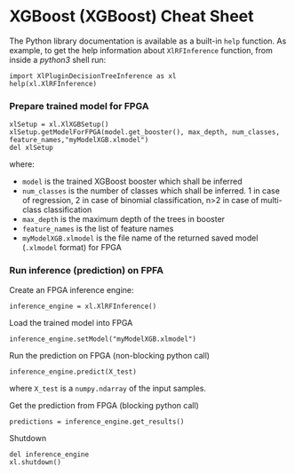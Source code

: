 # XGBoost (XGBoost) Cheat Sheet

The Python library documentation is available as a built-in ```help``` function. As example, to get the help information about `XlRFInference` function, from inside a *python3* shell run:

```
import XlPluginDecisionTreeInference as xl
help(xl.XlRFInference)
```

### Prepare trained model for FPGA

```
xlSetup = xl.XlXGBSetup()
xlSetup.getModelForFPGA(model.get_booster(), max_depth, num_classes, feature_names,"myModelXGB.xlmodel")
del xlSetup
```
where:
* `model` is the trained XGBoost booster which shall be inferred
* `num_classes` is the number of classes which shall be inferred. 1 in case of regression, 2 in case of binomial classification, n>2 in case of multi-class classification
* `max_depth` is the maximum depth of the trees in booster
* `feature_names` is the list of feature names
* `myModelXGB.xlmodel` is the file name of the returned saved model (`.xlmodel` format) for FPGA


### Run inference (prediction) on FPFA

Create an FPGA inference engine:
```
inference_engine = xl.XlRFInference()
```

Load the trained model into FPGA
```
inference_engine.setModel("myModelXGB.xlmodel")
```

Run the prediction on FPGA (non-blocking python call)
```
inference_engine.predict(X_test)
```
where `X_test` is a `numpy.ndarray` of the input samples.

Get the prediction from FPGA (blocking python call)
```
predictions = inference_engine.get_results()
```

Shutdown
```
del inference_engine
xl.shutdown()
```